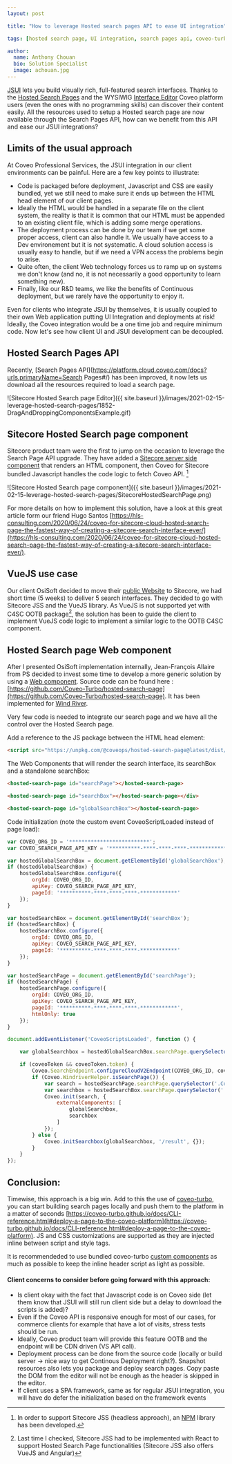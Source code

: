 ```yaml
---
layout: post

title: "How to leverage Hosted search pages API to ease UI integration"

tags: [hosted search page, UI integration, search pages api, coveo-turbo]

author:
  name: Anthony Chouan
  bio: Solution Specialist
  image: achouan.jpg
---
```

[JSUI](https://docs.coveo.com/en/361/javascript-search-framework/javascript-search-framework-tutorials) lets you build visually rich, full-featured search interfaces. Thanks to the [Hosted Search Pages](https://docs.coveo.com/en/1656/build-a-search-ui/manage-hosted-search-pages) and the WYSIWIG [Interface Editor](https://docs.coveo.com/en/1852/build-a-search-ui/use-the-interface-editor) Coveo platform users (even the ones with no programming skills) can discover their content easily. All the resources used to setup a Hosted search page are now available through the Search Pages API, how can we benefit from this API and ease our JSUI integrations?

<!-- more -->

## Limits of the usual approach

At Coveo Professional Services, the JSUI integration in our client environments can be painful. Here are a few key points to illustrate: 

- Code is packaged before deployment, Javascript and CSS are easily bundled, yet we still need to make sure it ends up between the HTML head element of our client pages.
- Ideally the HTML would be handled in a separate file on the client system, the reality is that it is common that our HTML must be appended to an existing client file, which is adding some merge operations.
- The deployment process can be done by our team if we get some proper access, client can also handle it. We usually have access to a Dev environement but it is not systematic. A cloud solution access is usually easy to handle, but if we need a VPN access the problems begin to arise.
- Quite often, the client Web technology forces us to ramp up on systems we don't know (and no, it is not necessarily a good opportunity to learn something new). 
- Finally, like our R&D teams, we like the benefits of Continuous deployment, but we rarely have the opportunity to enjoy it.

Even for clients who integrate JSUI by themselves, it is usually coupled to their own Web application putting UI Integration and deployments at risk! Ideally, the Coveo integration would be a one time job and require minimum code. Now let's see how client UI and JSUI development can be decoupled.

## Hosted Search Pages API

Recently, [Search Pages API](https://platform.cloud.coveo.com/docs?urls.primaryName=Search Pages#/) has been improved, it now lets us download all the resources required to load a search page.

![Sitecore Hosted Search page Editor]({{ site.baseurl }}/images/2021-02-15-leverage-hosted-search-pages/1852-DragAndDroppingComponentsExample.gif)


## Sitecore Hosted Search page component

Sitecore product team were the first to jump on the occasion to leverage the Search Page API upgrade. They have added a [Sitecore server side component](https://docs.coveo.com/en/3257/coveo-for-sitecore-v5/integrate-a-coveo-platform-search-page-in-a-sitecore-item) that renders an HTML component, then Coveo for Sitecore bundled Javascript handles the code logic to fetch Coveo API. [^1]


![Sitecore Hosted Search page component]({{ site.baseurl }}/images/2021-02-15-leverage-hosted-search-pages/SitecoreHostedSearchPage.png)

For more details on how to implement this solution, have a look at this great article form our friend Hugo Santos [https://hls-consulting.com/2020/06/24/coveo-for-sitecore-cloud-hosted-search-page-the-fastest-way-of-creating-a-sitecore-search-interface-ever/](https://hls-consulting.com/2020/06/24/coveo-for-sitecore-cloud-hosted-search-page-the-fastest-way-of-creating-a-sitecore-search-interface-ever/).

## VueJS use case

Our client OsiSoft decided to move their [public Website](https://www.osisoft.com/) to Sitecore, we had short time (5 weeks) to deliver 5 search interfaces. They decided to go with Sitecore JSS and the VueJS library. As VueJS is not supported yet with C4SC OOTB package[^2], the solution has been to guide the client to implement VueJS code logic to implement a similar logic to the OOTB C4SC component.

## Hosted Search page Web component

After I presented OsiSoft implementation internally, Jean-François Allaire from PS decided to invest some time to develop a more generic solution by using a [Web component](https://developer.mozilla.org/en-US/docs/Web/Web_Components). Source code can be found here : [https://github.com/Coveo-Turbo/hosted-search-page](https://github.com/Coveo-Turbo/hosted-search-page).
It has been implemented for [Wind River](https://www.windriver.com/result#t=All&sort=relevancy).

Very few code is needed to integrate our search page and we have all the control over the Hosted Search page.

Add a reference to the JS package between the HTML head element:
```html
<script src="https://unpkg.com/@coveops/hosted-search-page@latest/dist/index.min.js"></script>
```
The Web Components that will render the search interface, its searchBox and a standalone searchBox: 
```html
<hosted-search-page id="searchPage"></hosted-search-page>

<hosted-search-page id="searchBox"></hosted-search-page></div>

<hosted-search-page id="globalSearchBox"></hosted-search-page>
```

Code initialization (note the custom event CoveoScriptLoaded instead of page load): 

```javascript
var COVEO_ORG_ID = '**************************';
var COVEO_SEARCH_PAGE_API_KEY = '**********-****-****-****-************';

var hostedGlobalSearchBox = document.getElementById('globalSearchBox');
if (hostedGlobalSearchBox) {
	hostedGlobalSearchBox.configure({
		orgId: COVEO_ORG_ID,
		apiKey: COVEO_SEARCH_PAGE_API_KEY,
		pageId: '**********-****-****-****-************'
	});
}

var hostedSearchBox = document.getElementById('searchBox');
if (hostedSearchBox) {
	hostedSearchBox.configure({
		orgId: COVEO_ORG_ID,
		apiKey: COVEO_SEARCH_PAGE_API_KEY,
		pageId: '**********-****-****-****-************'
	});
}

var hostedSearchPage = document.getElementById('searchPage');
if (hostedSearchPage) {
	hostedSearchPage.configure({
		orgId: COVEO_ORG_ID,
		apiKey: COVEO_SEARCH_PAGE_API_KEY,
		pageId: '**********-****-****-****-************',
		htmlOnly: true
	});
}

document.addEventListener('CoveoScriptsLoaded', function () {

	var globalSearchbox = hostedGlobalSearchBox.searchPage.querySelector('.CoveoSearchInterface');

	if (coveoToken && coveoToken.token) {
		Coveo.SearchEndpoint.configureCloudV2Endpoint(COVEO_ORG_ID, coveoToken.token);
		if (Coveo.WindriverHelper.isSearchPage()) { 
			var search = hostedSearchPage.searchPage.querySelector('.CoveoSearchInterface');
			var searchbox = hostedSearchBox.searchPage.querySelector('.CoveoSearchInterface');
			Coveo.init(search, {
				externalComponents: [
					globalSearchbox,
					searchbox
				]
			});
		} else {
			Coveo.initSearchbox(globalSearchbox, '/result', {});
		}
	}
});
```

## Conclusion:
Timewise, this approach is a big win. Add to this the use of [coveo-turbo](https://coveo-turbo.github.io/), you can start building search pages locally and push them to the platform in a matter of seconds [https://coveo-turbo.github.io/docs/CLI-reference.html#deploy-a-page-to-the-coveo-platform](https://coveo-turbo.github.io/docs/CLI-reference.html#deploy-a-page-to-the-coveo-platform). JS and CSS customizations are supported as they are injected inline between script and style tags. 

It is recommendeded to use bundled coveo-turbo [custom components](https://coveo-turbo.github.io/#components) as much as possible to keep the inline header script as light as possible. 

#### Client concerns to consider before going forward with this approach:
- Is client okay with the fact that Javascript code is on Coveo side (let them know that JSUI will still run client side but a delay to download the scripts is added)?
- Even if the Coveo API is responsive enough for most of our cases, for commerce clients for example that have a lot of visits, stress tests should be run. 
- Ideally, Coveo product team will provide this feature OOTB and the endpoint will be CDN driven (VS API call).
- Deployment process can be done from the source code (locally or build server -> nice way to get Continous Deployment right?). Snapshot resources also lets you package and deploy search pages. Copy paste the DOM from the editor will not be enough as the header is skipped in the editor.
- If client uses a SPA framework, same as for regular JSUI integration, you will have do defer the initialization based on the framework events

[^1]:In order to support Sitecore JSS (headless approach), an [NPM](https://www.npmjs.com/package/coveoforsitecore-jss/v/0.1.39 ) library has been developed.  
[^2]: Last time I checked, Sitecore JSS had to be implemented with React to support Hosted Search Page functionalities (Sitecore JSS also offers VueJS and Angular)

